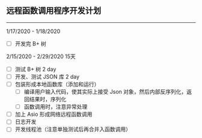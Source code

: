 远程函数调用程序开发计划
----

----
1/17/2020 - 1/18/2020

- [ ] 开发完 B+ 树

2/15/2020 - 2/29/2020 15天

- [ ] 测试 B+ 树  2 day
- [ ] 开发、测试 JSON 库 2 day
- [ ] 包装形成本地函数库（添加和运行）
	- [ ] 编译用户输入代码，使其实际上接受 Json 对象，然后内部反序列化，返回结果时，序列化
	- [ ] 函数调用时，注意异常处理
- [ ] 加上 Asio 形成网络远程函数调用
- [ ] 日志开发
- [ ] 开发线程池（注意单独测试后再合并入函数调用）